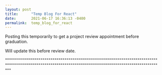```yaml
---
layout: post
title:      "Temp Blog For React"
date:       2021-06-17 16:36:13 -0400
permalink:  temp_blog_for_react
---
```



Posting this temporarily to get a project review appointment before graduation.

Will update this before review date.


"""""""""""""""""""""""""""""""""""""""""""""""""""""""""""""""""""""""""""""""""""""""""""""""""""""""""""""""""""""""""""""""""""""""""""""""""""""""""""""

